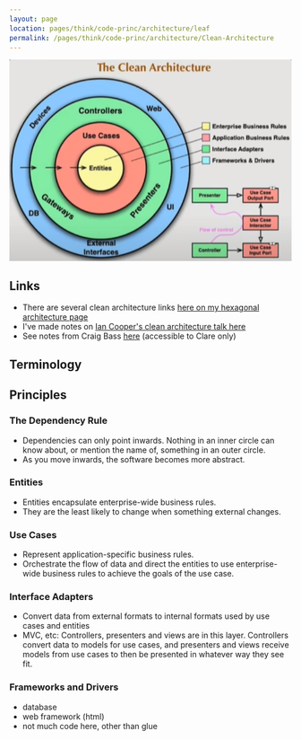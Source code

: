 ```yaml
---
layout: page
location: pages/think/code-princ/architecture/leaf
permalink: /pages/think/code-princ/architecture/Clean-Architecture
---
```


![Clean Architecture](/resources/images/clean-architecture.png)

## Links

- There are several clean architecture links [here on my hexagonal architecture page](/pages/think/code-princ/architecture/Hexagonal-Architecture#docs-and-blog-posts)
- I've made notes on [Ian Cooper's clean architecture talk here](/pages/think/code-princ/architecture/Clean-vs-Hexagonal-Architecture)
- See notes from Craig Bass [here](https://trello.com/c/lOxBnGxF/315-plan-the-session-on-clean-architecture-for-fri-6th-nov) (accessible to Clare only)

## Terminology

## Principles

### The Dependency Rule

- Dependencies can only point inwards. Nothing in an inner circle can know about, or mention the name of, something in an outer circle.
- As you move inwards, the software becomes more abstract.

### Entities

- Entities encapsulate enterprise-wide business rules. 
- They are the least likely to change when something external changes.

### Use Cases

- Represent application-specific business rules.
- Orchestrate the flow of data and direct the entities to use enterprise-wide business rules to achieve the goals of the use case.

### Interface Adapters

- Convert data from external formats to internal formats used by use cases and entities
- MVC, etc: Controllers, presenters and views are in this layer. Controllers convert data to models for use cases, and presenters and views receive models from use cases to then be presented in whatever way they see fit.

### Frameworks and Drivers

- database
- web framework (html)
- not much code here, other than glue